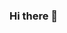 ### Hi there 👋

<!--
**Jun3-dev/Jun3-dev** is a ✨ _special_ ✨ repository because its `README.md` (this file) appears on your GitHub profile.

Here are some ideas to get you started:

##🔭 I’m currently working on a Virtual Assistant, Networking a chat app, and a bit of Game devlopment!
## 🌱 I want to learn C++, Kotlin, and Machine Learning!
##- 👯 I’m looking to collaborate on ...
##- 🤔 I’m looking for help with ...
##- 💬 Ask me about ...
##- 📫 How to reach me: ...
##- 😄 Pronouns: He/Him
##- ⚡ Fun fact: ...
-->

